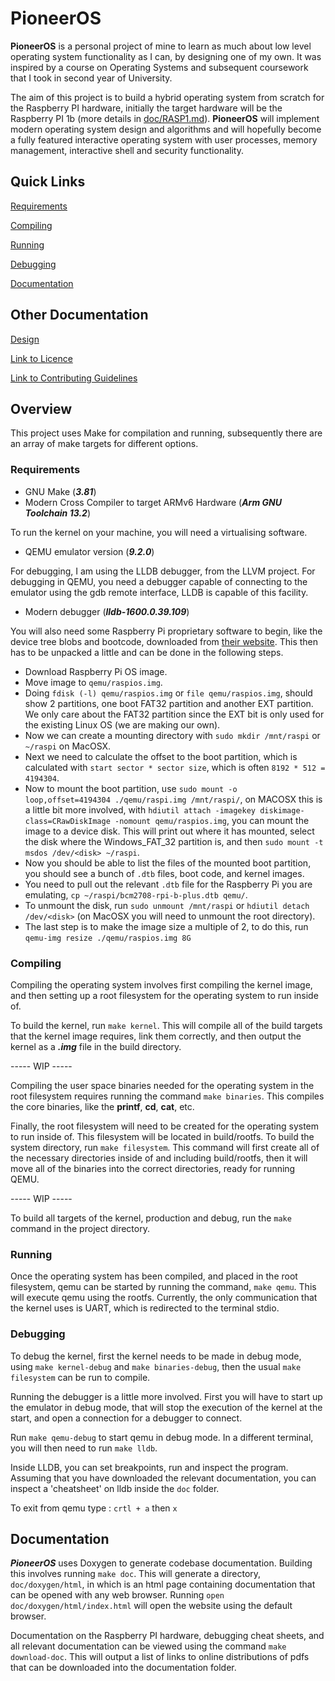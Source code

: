 # PioneerOS

**PioneerOS** is a personal project of mine to learn as much about low level operating system functionality as I can, by designing one of my own. It was inspired by a course on Operating Systems and subsequent coursework that I took in second year of University.

The aim of this project is to build a hybrid operating system from scratch for the Raspberry PI hardware, initially the target hardware will be the Raspberry PI 1b (more details in [doc/RASP1.md](doc/RASP1.md)). **PioneerOS** will implement modern operating system design and algorithms and will hopefully become a fully featured interactive operating system with user processes, memory management, interactive shell and security functionality.

## Quick Links

[Requirements](#requirements)

[Compiling](#compiling)

[Running](#running)

[Debugging](#debugging)

[Documentation](#documentation)

## Other Documentation

[Design](doc/DESIGN.md)

[Link to Licence](doc/LICENCE)

[Link to Contributing Guidelines](doc/CONTRIBUTING.md)

## Overview

This project uses Make for compilation and running, subsequently there are an array of make targets for different options.

### Requirements

- GNU Make (***3.81***)
- Modern Cross Compiler to target ARMv6 Hardware (***Arm GNU Toolchain 13.2***)

To run the kernel on your machine, you will need a virtualising software.

- QEMU emulator version (***9.2.0***)

For debugging, I am using the LLDB debugger, from the LLVM project. For debugging in QEMU, you need a debugger capable of connecting to the emulator using the gdb remote interface, LLDB is capable of this facility.

- Modern debugger (***lldb-1600.0.39.109***)

You will also need some Raspberry Pi proprietary software to begin, like the device tree blobs and bootcode, downloaded from [their website](https://www.raspberrypi.com/software/operating-systems/). This then has to be unpacked a little and can be done in the following steps.

- Download Raspberry Pi OS image.
- Move image to `qemu/raspios.img`.
- Doing `fdisk (-l) qemu/raspios.img` or `file qemu/raspios.img`, should show 2 partitions, one boot FAT32 partition and another EXT partition. We only care about the FAT32 partition since the EXT bit is only used for the existing Linux OS (we are making our own).
- Now we can create a mounting directory with `sudo mkdir /mnt/raspi` or `~/raspi` on MacOSX.
- Next we need to calculate the offset to the boot partition, which is calculated with `start sector * sector size`, which is often `8192 * 512 = 4194304`.
- Now to mount the boot partition, use `sudo mount -o loop,offset=4194304 ./qemu/raspi.img /mnt/raspi/`, on MACOSX this is a little bit more involved, with `hdiutil attach -imagekey diskimage-class=CRawDiskImage -nomount qemu/raspios.img`, you can mount the image to a device disk. This will print out where it has mounted, select the disk where the Windows_FAT_32 partition is, and then `sudo mount -t msdos /dev/<disk> ~/raspi`.
- Now you should be able to list the files of the mounted boot partition, you should see a bunch of `.dtb` files, boot code, and kernel images.
- You need to pull out the relevant `.dtb` file for the Raspberry Pi you are emulating, `cp ~/raspi/bcm2708-rpi-b-plus.dtb qemu/`.
- To unmount the disk, run `sudo unmount /mnt/raspi` or `hdiutil detach /dev/<disk>` (on MacOSX you will need to unmount the root directory).
- The last step is to make the image size a multiple of 2, to do this, run `qemu-img resize ./qemu/raspios.img 8G`

### Compiling

Compiling the operating system involves first compiling the kernel image, and then setting up a root filesystem for the operating system to run inside of.

To build the kernel, run `make kernel`. This will compile all of the build targets that the kernel image requires, link them correctly, and then output the kernel as a ***.img*** file in the build directory.

----- WIP -----

Compiling the user space binaries needed for the operating system in the root filesystem requires running the command `make binaries`. This compiles the core binaries, like the **printf**, **cd**, **cat**, etc.

Finally, the root filesystem will need to be created for the operating system to run inside of. This filesystem will be located in build/rootfs. To build the system directory, run `make filesystem`. This command will first create all of the necessary directories inside of and including build/rootfs, then it will move all of the binaries into the correct directories, ready for running QEMU.

----- WIP -----

To build all targets of the kernel, production and debug, run the `make` command in the project directory.

### Running

Once the operating system has been compiled, and placed in the root filesystem, qemu can be started by running the command, `make qemu`. This will execute qemu using the rootfs. Currently, the only communication that the kernel uses is UART, which is redirected to the terminal stdio.

### Debugging

To debug the kernel, first the kernel needs to be made in debug mode, using `make kernel-debug` and `make binaries-debug`, then the usual `make filesystem` can be run to compile.

Running the debugger is a little more involved. First you will have to start up the emulator in debug mode, that will stop the execution of the kernel at the start, and open a connection for a debugger to connect. 

Run `make qemu-debug` to start qemu in debug mode. In a different terminal, you will then need to run `make lldb`.

Inside LLDB, you can set breakpoints, run and inspect the program. Assuming that you have downloaded the relevant documentation, you can inspect a 'cheatsheet' on lldb inside the `doc` folder. 

To exit from qemu type : `crtl + a` then `x`

## Documentation

***PioneerOS*** uses Doxygen to generate codebase documentation. Building this involves running `make doc`. This will generate a directory, `doc/doxygen/html`, in which is an html page containing documentation that can be opened with any web browser. Running `open doc/doxygen/html/index.html` will open the website using the default browser.

Documentation on the Raspberry PI hardware, debugging cheat sheets, and all relevant documentation can be viewed using the command `make download-doc`. This will output a list of links to online distributions of pdfs that can be downloaded into the documentation folder.